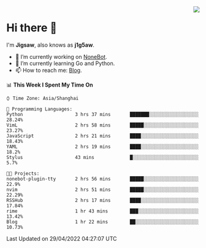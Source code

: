 <a href="#">
  <img align="right" src="https://github-readme-stats.vercel.app/api?username=j1g5awi&count_private=true&show_icons=true&title_color=80070B&text_color=B3B3B3&bg_color=212121&icon_color=80070B" />
</a>

# Hi there 👋

I'm **Jigsaw**, also knows as **j1g5aw**.

- 🔭 I’m currently working on [NoneBot](https://github.com/nonebot).
- 🌱 I’m currently learning Go and Python.
- 📫 How to reach me: [Blog](https://blog.maddestroyer.xyz/).

<!--START_SECTION:waka-->
📊 **This Week I Spent My Time On** 

```text
⌚︎ Time Zone: Asia/Shanghai

💬 Programming Languages: 
Python                   3 hrs 37 mins       ███████░░░░░░░░░░░░░░░░░░   28.24% 
VimL                     2 hrs 58 mins       █████░░░░░░░░░░░░░░░░░░░░   23.27% 
JavaScript               2 hrs 21 mins       ████░░░░░░░░░░░░░░░░░░░░░   18.43% 
YAML                     2 hrs 19 mins       ████░░░░░░░░░░░░░░░░░░░░░   18.2% 
Stylus                   43 mins             █░░░░░░░░░░░░░░░░░░░░░░░░   5.7%

🐱‍💻 Projects: 
nonebot-plugin-tty       2 hrs 56 mins       █████░░░░░░░░░░░░░░░░░░░░   22.9% 
nvim                     2 hrs 51 mins       █████░░░░░░░░░░░░░░░░░░░░   22.29% 
RSSHub                   2 hrs 17 mins       ████░░░░░░░░░░░░░░░░░░░░░   17.84% 
rime                     1 hr 43 mins        ███░░░░░░░░░░░░░░░░░░░░░░   13.42% 
Blog                     1 hr 22 mins        ██░░░░░░░░░░░░░░░░░░░░░░░   10.73%

```


 Last Updated on 29/04/2022 04:27:07 UTC
<!--END_SECTION:waka-->
